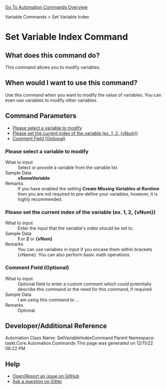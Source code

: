 <!--TITLE: Set Variable Index Command -->
<!-- SUBTITLE: a command in the Variable Commands group. -->
[Go To Automation Commands Overview](/automation-commands.md)


Variable Commands &gt; Set Variable Index


# Set Variable Index Command


## What does this command do?
This command allows you to modify variables.


## When would I want to use this command?
Use this command when you want to modify the value of variables.  You can even use variables to modify other variables.


## Command Parameters
- [Please select a variable to modify](#param_0)
- [Please set the current index of the variable (ex. 1, 2, {vNum})](#param_1)
- [Comment Field (Optional)](#param_2)


<a id="param_0"></a>
### Please select a variable to modify


<dl>
<dt>What to input</dt><dd>Select or provide a variable from the variable list</dd>
<dt></dt><dd></dd>
<dt>Sample Data</dt><dd><strong>vSomeVariable</strong></dd>
<dt>Remarks</dt><dd>If you have enabled the setting <strong>Create Missing Variables at Runtime</strong> then you are not required to pre-define your variables, however, it is highly recommended.</dd>
</dl>




<a id="param_1"></a>
### Please set the current index of the variable (ex. 1, 2, {vNum})


<dl>
<dt>What to input</dt><dd>Enter the input that the variable's index should be set to.</dd>
<dt></dt><dd></dd>
<dt>Sample Data</dt><dd><strong>1</strong> or <strong>2</strong> or <strong>{vNum}</strong></dd>
<dt>Remarks</dt><dd>You can use variables in input if you encase them within brackets {vName}.  You can also perform basic math operations.</dd>
</dl>




<a id="param_2"></a>
### Comment Field (Optional)


<dl>
<dt>What to input</dt><dd>Optional field to enter a custom comment which could potentially describe this command or the need for this command, if required</dd>
<dt></dt><dd></dd>
<dt>Sample Data</dt><dd>I am using this command to ...</dd>
<dt>Remarks</dt><dd>Optional</dd>
</dl>




## Developer/Additional Reference
Automation Class Name: SetVariableIndexCommand
Parent Namespace: taskt.Core.Automation.Commands
This page was generated on 12/11/22 06:22 PM


## Help
- [Open/Report an issue on GitHub](https://github.com/saucepleez/taskt/issues/new)
- [Ask a question on Gitter](https://gitter.im/taskt-rpa/Lobby)
